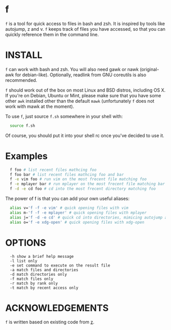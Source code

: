 # f

`f` is a tool for quick access to files in bash and zsh. It is inspired by
tools like autojump, z and v. `f` keeps track of files you have accessed, so
that you can quickly reference them in the command line.

# INSTALL

`f` can work with bash and zsh. You will also need gawk or nawk (original-awk
for debian-like). Optionally, readlink from GNU coreutils is also recommended.

`f` should work out of the box on most Linux and BSD distros, including OS X.
If you're on Debian, Ubuntu or Mint, please make sure that you have some other
`awk` installed other than the default `mawk` (unfortunately `f` does not work
with mawk at the moment).

To use `f`, just source `f.sh` somewhere in your shell with:

```sh
  source f.sh
```

Of course, you should put it into your shell rc once you've decided to use it.

# Examples

```sh
  f foo # list recent files mathcing foo
  f foo bar # list recent files mathcing foo and bar
  f -e vim foo # run vim on the most frecent file matching foo
  f -e mplayer bar # run mplayer on the most frecent file matching bar
  f -d -e cd foo # cd into the most frecent directory matching foo
```

The power of f is that you can add your own useful aliases:

```sh
  alias v='f -f -e vim' # quick opening files with vim
  alias m-'f -f -e mplayer' # quick opening files with mplayer
  alias j='f -d -e cd' # quick cd into directories, mimicing autojump and z
  alias o='f -e xdg-open' # quick opening files with xdg-open
```

# OPTIONS

```
  -h show a brief help message
  -l list only
  -e set command to execute on the result file
  -a match files and directories
  -d match directories only
  -f match files only
  -r match by rank only
  -t match by recent access only
```

# ACKNOWLEDGEMENTS

`f` is written based on existing code from [z](https://github.com/rupa/z).

